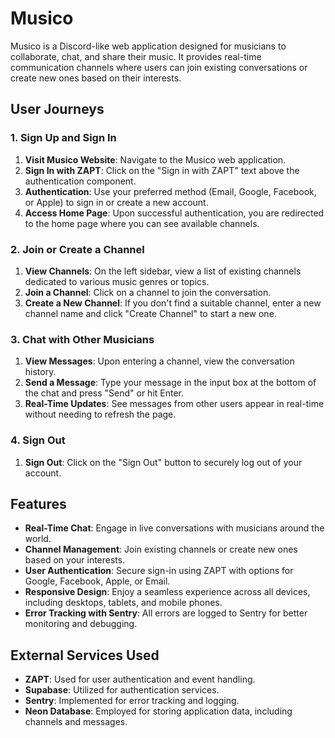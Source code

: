 # Musico

Musico is a Discord-like web application designed for musicians to collaborate, chat, and share their music. It provides real-time communication channels where users can join existing conversations or create new ones based on their interests.

## User Journeys

### 1. Sign Up and Sign In

1. **Visit Musico Website**: Navigate to the Musico web application.
2. **Sign In with ZAPT**: Click on the "Sign in with ZAPT" text above the authentication component.
3. **Authentication**: Use your preferred method (Email, Google, Facebook, or Apple) to sign in or create a new account.
4. **Access Home Page**: Upon successful authentication, you are redirected to the home page where you can see available channels.

### 2. Join or Create a Channel

1. **View Channels**: On the left sidebar, view a list of existing channels dedicated to various music genres or topics.
2. **Join a Channel**: Click on a channel to join the conversation.
3. **Create a New Channel**: If you don't find a suitable channel, enter a new channel name and click "Create Channel" to start a new one.

### 3. Chat with Other Musicians

1. **View Messages**: Upon entering a channel, view the conversation history.
2. **Send a Message**: Type your message in the input box at the bottom of the chat and press "Send" or hit Enter.
3. **Real-Time Updates**: See messages from other users appear in real-time without needing to refresh the page.

### 4. Sign Out

1. **Sign Out**: Click on the "Sign Out" button to securely log out of your account.

## Features

- **Real-Time Chat**: Engage in live conversations with musicians around the world.
- **Channel Management**: Join existing channels or create new ones based on your interests.
- **User Authentication**: Secure sign-in using ZAPT with options for Google, Facebook, Apple, or Email.
- **Responsive Design**: Enjoy a seamless experience across all devices, including desktops, tablets, and mobile phones.
- **Error Tracking with Sentry**: All errors are logged to Sentry for better monitoring and debugging.

## External Services Used

- **ZAPT**: Used for user authentication and event handling.
- **Supabase**: Utilized for authentication services.
- **Sentry**: Implemented for error tracking and logging.
- **Neon Database**: Employed for storing application data, including channels and messages.
